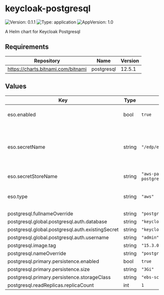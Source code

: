 # keycloak-postgresql

![Version: 0.1.1](https://img.shields.io/badge/Version-0.1.1-informational?style=flat-square) ![Type: application](https://img.shields.io/badge/Type-application-informational?style=flat-square) ![AppVersion: 1.0](https://img.shields.io/badge/AppVersion-1.0-informational?style=flat-square)

A Helm chart for Keycloak Postgresql

## Requirements

| Repository | Name | Version |
|------------|------|---------|
| https://charts.bitnami.com/bitnami | postgresql | 12.5.1 |

## Values

| Key | Type | Default | Description |
|-----|------|---------|-------------|
| eso.enabled | bool | `true` | Install components of the ESO. |
| eso.secretName | string | `"/edp/eks/addons/postgresql"` | Value name in AWS ParameterStore, AWS SecretsManager or GCP Secret Manager. |
| eso.secretStoreName | string | `"aws-parameterstore-kk-postgress"` | Defines Secret Store name. |
| eso.type | string | `"aws"` | Defines provider type. One of `aws` or `gcpsm`. |
| postgresql.fullnameOverride | string | `"postgresql"` |  |
| postgresql.global.postgresql.auth.database | string | `"keycloak"` |  |
| postgresql.global.postgresql.auth.existingSecret | string | `"keycloak-postgresql"` |  |
| postgresql.global.postgresql.auth.username | string | `"admin"` |  |
| postgresql.image.tag | string | `"15.3.0-debian-11-r0"` |  |
| postgresql.nameOverride | string | `"postgresql"` |  |
| postgresql.primary.persistence.enabled | bool | `true` |  |
| postgresql.primary.persistence.size | string | `"3Gi"` |  |
| postgresql.primary.persistence.storageClass | string | `"ebs-sc"` |  |
| postgresql.readReplicas.replicaCount | int | `1` |  |

